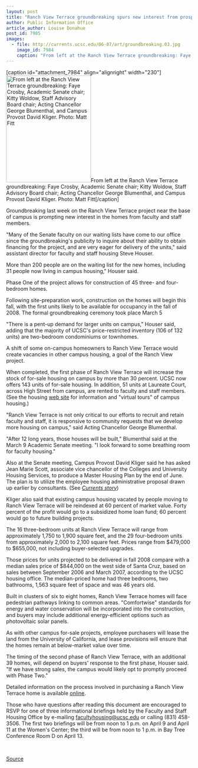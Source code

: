 ```yaml
---
layout: post
title: "Ranch View Terrace groundbreaking spurs new interest from prospective homebuyers"
author: Public Information Office
article_author: Louise Donahue
post_id: 7985
images:
  - file: http://currents.ucsc.edu/06-07/art/groundbreaking.03.jpg
    image_id: 7984
    caption: "From left at the Ranch View Terrace groundbreaking: Faye Crosby, Academic Senate chair; Kitty Woldow, Staff Advisory Board chair; Acting Chancellor George Blumenthal, and Campus Provost David Kliger. Photo: Matt Fitt"
---
```


[caption id="attachment_7984" align="alignright" width="230"]<a href="http://dev-ucsc-news.pantheonsite.io/wp-content/uploads/2007/03/groundbreaking.03.jpg"><img class="size-full wp-image-7984" src="http://dev-ucsc-news.pantheonsite.io/wp-content/uploads/2007/03/groundbreaking.03.jpg" alt="From left at the Ranch View Terrace groundbreaking: Faye Crosby, Academic Senate chair; Kitty Woldow, Staff Advisory Board chair; Acting Chancellor George Blumenthal, and Campus Provost David Kliger. Photo: Matt Fitt" width="230" height="290" /></a>From left at the Ranch View Terrace groundbreaking: Faye Crosby, Academic Senate chair; Kitty Woldow, Staff Advisory Board chair; Acting Chancellor George Blumenthal, and Campus Provost David Kliger. Photo: Matt Fitt[/caption]
<a name="content" id="content"></a>
<p>
  Groundbreaking last week on the Ranch View Terrace project near the base of campus is prompting new interest in the homes from faculty and staff members.
</p>
<p>
  "Many of the Senate faculty on our waiting lists have come to our office since the groundbreaking's publicity to inquire about their ability to obtain financing for the project, and are very eager for delivery of the units," said assistant director for faculty and staff housing Steve Houser.
</p>
<p>
  More than 200 people are on the waiting list for the new homes, including 31 people now living in campus housing," Houser said.
</p>
<p>
  Phase One of the project allows for construction of 45 three- and four-bedroom homes.
</p>
<p>
  Following site-preparation work, construction on the homes will begin this fall, with the first units likely to be available for occupancy in the fall of 2008. The formal groundbreaking ceremony took place March 5
</p>
<p>
  "There is a pent-up demand for larger units on campus," Houser said, adding that the majority of UCSC's price-restricted inventory (106 of 132 units) are two-bedroom condominiums or townhomes.
</p>
<p>
  A shift of some on-campus homeowners to Ranch View Terrace would create vacancies in other campus housing, a goal of the Ranch View project.
</p>
<p>
  When completed, the first phase of Ranch View Terrace will increase the stock of for-sale housing on campus by more than 30 percent. UCSC now offers 143 units of for-sale housing. In addition, 51 units at Laureate Court, across High Street from campus, are rented to faculty and staff members. (See the housing <a href="http://housing.ucsc.edu/employee-housing/forsale-housing.html">web site</a> for information and "virtual tours" of campus housing.)
</p>
<p>
  "Ranch View Terrace is not only critical to our efforts to recruit and retain faculty and staff, it is responsive to community requests that we develop more housing on campus," said Acting Chancellor George Blumenthal.
</p>
<p>
  "After 12 long years, those houses will be built," Blumenthal said at the March 9 Academic Senate meeting. "I look forward to some breathing room for faculty housing."
</p>
<p>
  Also at the Senate meeting, Campus Provost David Kliger said he has asked Jean Marie Scott, associate vice chancellor of the Colleges and University Housing Services, to produce a Master Housing Plan by the end of June. The plan is to utilize the employee housing administrative proposal drawn up earlier by consultants. (See <a href="http://currents.ucsc.edu/06-07/11-27/housing.asp"><i>Currents story</i></a>)
</p>
<p>
  Kliger also said that existing campus housing vacated by people moving to Ranch View Terrace will be reindexed at 60 percent of market value. Forty percent of the profit would go to a subsidized home loan fund; 60 percent would go to future building projects.
</p>
<p>
  The 16 three-bedroom units at Ranch View Terrace will range from approximately 1,750 to 1,900 square feet, and the 29 four-bedroom units from approximately 2,000 to 2,100 square feet. Prices range from $479,000 to $655,000, not including buyer-selected upgrades.
</p>
<p>
  Those prices for units projected to be delivered in fall 2008 compare with a median sales price of $844,000 on the west side of Santa Cruz, based on sales between September 2006 and March 2007, according to the UCSC housing office. The median-priced home had three bedrooms, two bathrooms, 1,563 square feet of space and was 46 years old.
</p>
<p>
  Built in clusters of six to eight homes, Ranch View Terrace homes will face pedestrian pathways linking to common areas. "Comfortwise" standards for energy and water conservation will be incorporated into the construction, and buyers may include additional energy-efficient options such as photovoltaic solar panels.
</p>
<p>
  As with other campus for-sale projects, employee purchasers will lease the land from the University of California, and lease provisions will ensure that the homes remain at below-market value over time.
</p>
<p>
  The timing of the second phase of Ranch View Terrace, with an additional 39 homes, will depend on buyers' response to the first phase, Houser said. "If we have strong sales, the campus would likely opt to promptly proceed with Phase Two."
</p>
<p>
  Detailed information on the process involved in purchasing a Ranch View Terrace home is available <a href="http://housing.ucsc.edu/employee-housing/pdf/RVT.process.guide.v030807.pdf">online</a>.
</p>
<p>
  Those who have questions after reading this document are encouraged to RSVP for one of three informational briefings held by the Faculty and Staff Housing Office by e-mailing <a href="mailto:facultyhousing@ucsc.edu">facultyhousing@ucsc.edu</a> or calling (831) 458-3506. The first two briefings will be from noon to 1 p.m. on April 9 and April 11 at the Women's Center; the third will be from noon to 1 p.m. in Bay Tree Conference Room D on April 13.
</p>
<p>
  <br>
</p>
<p><a href="http://www1.ucsc.edu/currents/06-07/03-12/housing.asp" title="Permalink to housing">Source</a></p>
